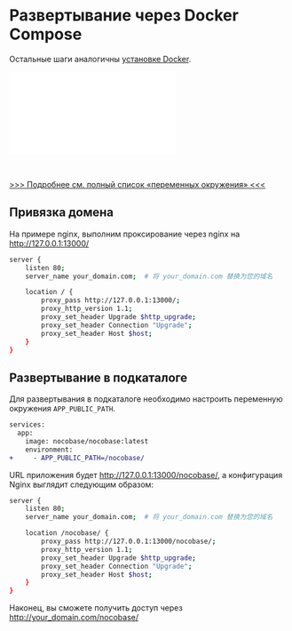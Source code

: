 # Развертывание через Docker Compose

Остальные шаги аналогичны [установке Docker](/welcome/getting-started/installation/docker-compose).

<embed src="./env-note.md"></embed>

<br />

[>>> Подробнее см. полный список «переменных окружения» <<<](/welcome/getting-started/env)

## Привязка домена

На примере nginx, выполним проксирование через nginx на http://127.0.0.1:13000/

```bash
server {
    listen 80;
    server_name your_domain.com;  # 将 your_domain.com 替换为您的域名

    location / {
        proxy_pass http://127.0.0.1:13000/;
        proxy_http_version 1.1;
        proxy_set_header Upgrade $http_upgrade;
        proxy_set_header Connection "Upgrade";
        proxy_set_header Host $host;
    }
}
```

## Развертывание в подкаталоге

Для развертывания в подкаталоге необходимо настроить переменную окружения `APP_PUBLIC_PATH`.

```diff
services:
  app:
    image: nocobase/nocobase:latest
    environment:
+     - APP_PUBLIC_PATH=/nocobase/
```

URL приложения будет http://127.0.0.1:13000/nocobase/, а конфигурация Nginx выглядит следующим образом:

```bash
server {
    listen 80;
    server_name your_domain.com;  # 将 your_domain.com 替换为您的域名

    location /nocobase/ {
        proxy_pass http://127.0.0.1:13000/nocobase/;
        proxy_http_version 1.1;
        proxy_set_header Upgrade $http_upgrade;
        proxy_set_header Connection "Upgrade";
        proxy_set_header Host $host;
    }
}
```

Наконец, вы сможете получить доступ через http://your_domain.com/nocobase/
